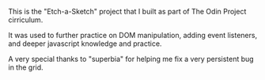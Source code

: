 This is the "Etch-a-Sketch" project that I built as part of The Odin Project cirriculum.

It was used to further practice on DOM manipulation, adding event listeners, and deeper javascript knowledge and practice.

A very special thanks to "superbia" for helping me fix a very persistent bug in the grid.
